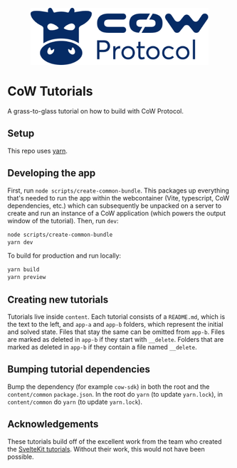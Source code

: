 <p align="center">
   <img alt="CoW Protocol Logo" width="400" src="./.github/cow.png">
</p>

# CoW Tutorials

A grass-to-glass tutorial on how to build with CoW Protocol.

## Setup

This repo uses [yarn](https://yarnpkg.com/).

## Developing the app

First, run `node scripts/create-common-bundle`. This packages up everything that's needed to run the app within the webcontainer (Vite, typescript, CoW dependencies, etc.) which can subsequently be unpacked on a server to create and run an instance of a CoW application (which powers the output window of the tutorial). Then, run `dev`:

```bash
node scripts/create-common-bundle
yarn dev
```

To build for production and run locally:

```bash
yarn build
yarn preview
```

## Creating new tutorials

Tutorials live inside `content`. Each tutorial consists of a `README.md`, which is the text to the left, and `app-a` and `app-b` folders, which represent the initial and solved state. Files that stay the same can be omitted from `app-b`. Files are marked as deleted in `app-b` if they start with `__delete`. Folders that are marked as deleted in `app-b` if they contain a file named `__delete`.

## Bumping tutorial dependencies

Bump the dependency (for example `cow-sdk`) in both the root and the `content/common` `package.json`. In the root do `yarn` (to update `yarn.lock`), in `content/common` do `yarn` (to update `yarn.lock`).

## Acknowledgements

These tutorials build off of the excellent work from the team who created the [SvelteKit tutorials](https://learn.svelte.dev/). Without their work, this would not have been possible.
